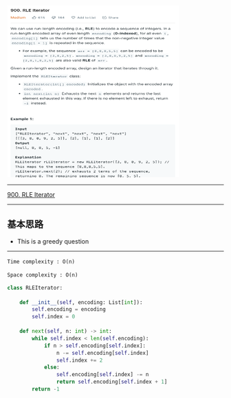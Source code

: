 <img src="2022-11-16-16-06-38.png" width="400" height="400"/>

___
[900. RLE Iterator](https://leetcode.com/problems/rle-iterator/)
___

## 基本思路
* This is a greedy question

___

`Time complexity : O(n)`

`Space complexity : O(n)`
```python
class RLEIterator:

    def __init__(self, encoding: List[int]):
        self.encoding = encoding
        self.index = 0

    def next(self, n: int) -> int:
        while self.index < len(self.encoding):
            if n > self.encoding[self.index]:
                n -= self.encoding[self.index]
                self.index += 2
            else:
                self.encoding[self.index] -= n
                return self.encoding[self.index + 1]
        return -1
```